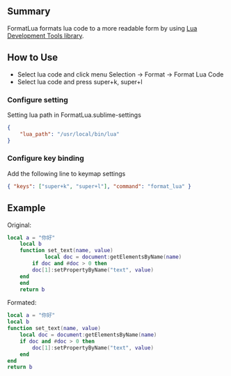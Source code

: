 ## Summary

FormatLua formats lua code to a more readable form by using [Lua Development Tools library](https://github.com/eclipse/koneki.ldt/tree/master/libraries).


## How to Use

* Select lua code and click menu Selection -> Format -> Format Lua Code
* Select lua code and press super+k, super+l

### Configure setting
Setting lua path in FormatLua.sublime-settings

```json
{
    "lua_path": "/usr/local/bin/lua"
}
```
### Configure key binding

Add the following line to keymap settings

```json
{ "keys": ["super+k", "super+l"], "command": "format_lua" }
```

## Example

Original:

```lua
local a = "你好"
    local b
    function set_text(name, value)
            local doc = document:getElementsByName(name)
        if doc and #doc > 0 then
        doc[1]:setPropertyByName("text", value)
    end
    end
    return b
```
Formated:

```lua
local a = "你好"
local b
function set_text(name, value)
    local doc = document:getElementsByName(name)
    if doc and #doc > 0 then
        doc[1]:setPropertyByName("text", value)
    end
end
return b
```
